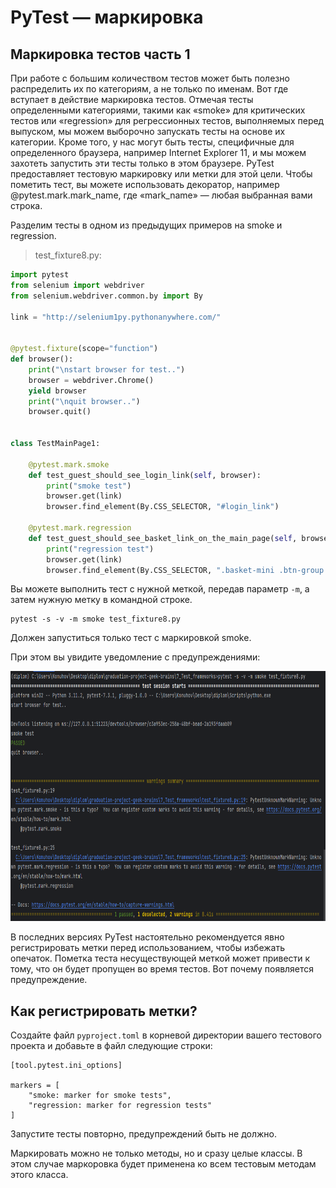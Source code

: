 # PyTest — маркировка

## Маркировка тестов часть 1

При работе с большим количеством тестов может быть полезно распределить их по категориям, а не только по именам. Вот где
вступает в действие маркировка тестов. Отмечая тесты определенными категориями, такими как «smoke» для критических
тестов или «regression» для регрессионных тестов, выполняемых перед выпуском, мы можем выборочно запускать тесты на
основе их категории. Кроме того, у нас могут быть тесты, специфичные для определенного браузера, например Internet
Explorer 11, и мы можем захотеть запустить эти тесты только в этом браузере.
PyTest предоставляет тестовую маркировку или метки для
этой цели. Чтобы пометить тест, вы можете использовать декоратор, например @pytest.mark.mark_name, где «mark_name» —
любая выбранная вами строка.

Разделим тесты в одном из предыдущих примеров на smoke и regression.

> test_fixture8.py:

```python
import pytest
from selenium import webdriver
from selenium.webdriver.common.by import By

link = "http://selenium1py.pythonanywhere.com/"


@pytest.fixture(scope="function")
def browser():
    print("\nstart browser for test..")
    browser = webdriver.Chrome()
    yield browser
    print("\nquit browser..")
    browser.quit()


class TestMainPage1:

    @pytest.mark.smoke
    def test_guest_should_see_login_link(self, browser):
        print("smoke test")
        browser.get(link)
        browser.find_element(By.CSS_SELECTOR, "#login_link")

    @pytest.mark.regression
    def test_guest_should_see_basket_link_on_the_main_page(self, browser):
        print("regression test")
        browser.get(link)
        browser.find_element(By.CSS_SELECTOR, ".basket-mini .btn-group > a")
```

Вы можете выполнить тест с нужной меткой, передав параметр `-m`, а затем нужную метку в командной строке.

```shell
pytest -s -v -m smoke test_fixture8.py
```

Должен запуститься только тест с маркировкой smoke.

При этом вы увидите уведомление с предупреждениями:

<img src="img/marking_warnings.png" width="800" height="400" alt="marking warnings">

В последних версиях PyTest настоятельно рекомендуется явно регистрировать метки перед использованием, чтобы избежать
опечаток. Пометка теста несуществующей меткой может привести к тому, что он будет пропущен во время тестов. Вот почему
появляется предупреждение.

## Как регистрировать метки?

Создайте файл `pyproject.toml` в корневой директории вашего тестового проекта и добавьте в файл следующие строки:

```
[tool.pytest.ini_options]

markers = [
    "smoke: marker for smoke tests",
    "regression: marker for regression tests"
]
```

Запустите тесты повторно, предупреждений быть не должно.

Маркировать можно не только методы, но и сразу целые классы. В этом случае маркоровка будет применена ко всем тестовым
методам этого класса.
